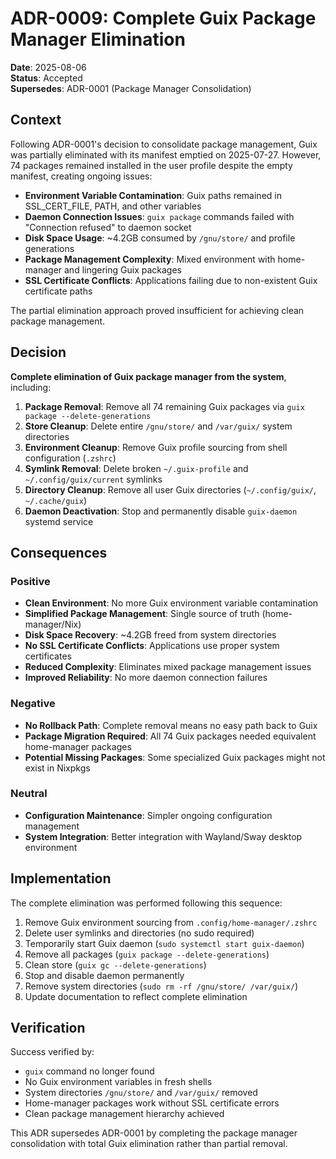 # ADR-0009: Complete Guix Package Manager Elimination

**Date**: 2025-08-06  
**Status**: Accepted  
**Supersedes**: ADR-0001 (Package Manager Consolidation)  

## Context

Following ADR-0001's decision to consolidate package management, Guix was partially eliminated with its manifest emptied on 2025-07-27. However, 74 packages remained installed in the user profile despite the empty manifest, creating ongoing issues:

- **Environment Variable Contamination**: Guix paths remained in SSL_CERT_FILE, PATH, and other variables
- **Daemon Connection Issues**: `guix package` commands failed with "Connection refused" to daemon socket
- **Disk Space Usage**: ~4.2GB consumed by `/gnu/store/` and profile generations
- **Package Management Complexity**: Mixed environment with home-manager and lingering Guix packages
- **SSL Certificate Conflicts**: Applications failing due to non-existent Guix certificate paths

The partial elimination approach proved insufficient for achieving clean package management.

## Decision

**Complete elimination of Guix package manager from the system**, including:

1. **Package Removal**: Remove all 74 remaining Guix packages via `guix package --delete-generations`
2. **Store Cleanup**: Delete entire `/gnu/store/` and `/var/guix/` system directories
3. **Environment Cleanup**: Remove Guix profile sourcing from shell configuration (`.zshrc`)
4. **Symlink Removal**: Delete broken `~/.guix-profile` and `~/.config/guix/current` symlinks
5. **Directory Cleanup**: Remove all user Guix directories (`~/.config/guix/`, `~/.cache/guix`)
6. **Daemon Deactivation**: Stop and permanently disable `guix-daemon` systemd service

## Consequences

### Positive
- **Clean Environment**: No more Guix environment variable contamination
- **Simplified Package Management**: Single source of truth (home-manager/Nix)
- **Disk Space Recovery**: ~4.2GB freed from system directories
- **No SSL Certificate Conflicts**: Applications use proper system certificates
- **Reduced Complexity**: Eliminates mixed package management issues
- **Improved Reliability**: No more daemon connection failures

### Negative
- **No Rollback Path**: Complete removal means no easy path back to Guix
- **Package Migration Required**: All 74 Guix packages needed equivalent home-manager packages
- **Potential Missing Packages**: Some specialized Guix packages might not exist in Nixpkgs

### Neutral
- **Configuration Maintenance**: Simpler ongoing configuration management
- **System Integration**: Better integration with Wayland/Sway desktop environment

## Implementation

The complete elimination was performed following this sequence:

1. Remove Guix environment sourcing from `.config/home-manager/.zshrc`
2. Delete user symlinks and directories (no sudo required)
3. Temporarily start Guix daemon (`sudo systemctl start guix-daemon`)
4. Remove all packages (`guix package --delete-generations`)
5. Clean store (`guix gc --delete-generations`)
6. Stop and disable daemon permanently
7. Remove system directories (`sudo rm -rf /gnu/store/ /var/guix/`)
8. Update documentation to reflect complete elimination

## Verification

Success verified by:
- `guix` command no longer found
- No Guix environment variables in fresh shells
- System directories `/gnu/store/` and `/var/guix/` removed
- Home-manager packages work without SSL certificate errors
- Clean package management hierarchy achieved

This ADR supersedes ADR-0001 by completing the package manager consolidation with total Guix elimination rather than partial removal.